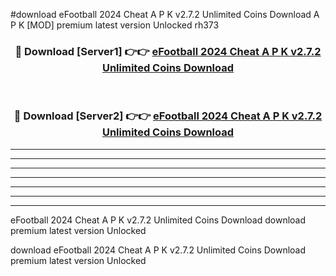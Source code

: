 #download eFootball 2024 Cheat A P K v2.7.2 Unlimited Coins Download A P K [MOD] premium latest version Unlocked rh373 



<div align="center">
<h3>🔴 Download [Server1] 👉👉 <a href="https://apkdownload1.web.app/">eFootball 2024 Cheat A P K v2.7.2 Unlimited Coins Download</a></h3><br>

<h3>🔴 Download [Server2] 👉👉 <a href="https://apkdownload1.web.app/">eFootball 2024 Cheat A P K v2.7.2 Unlimited Coins Download</a></h3>
</div>





----------------------------------------------------------

----------------------------------------------------------

----------------------------------------------------------

----------------------------------------------------------

----------------------------------------------------------

----------------------------------------------------------

----------------------------------------------------------

eFootball 2024 Cheat A P K v2.7.2 Unlimited Coins Download download premium latest version Unlocked

download eFootball 2024 Cheat A P K v2.7.2 Unlimited Coins Download premium latest version Unlocked
